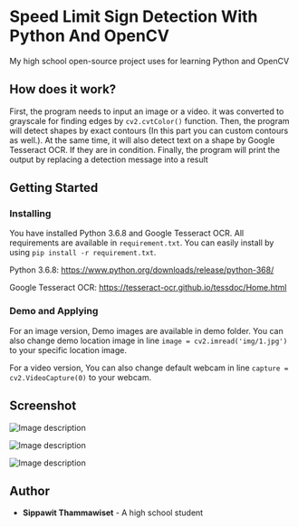 # Speed Limit Sign Detection With Python And OpenCV
My high school open-source project uses for learning Python and OpenCV

## How does it work?
First, the program needs to input an image or a video. it was converted to grayscale for finding edges by ``` cv2.cvtColor() ``` function. Then, the program will detect shapes by exact contours (In this part you can custom contours as well.). At the same time, it will also detect text on a shape by Google Tesseract OCR. If they are in condition. Finally, the program will print the output by replacing a detection message into a result

## Getting Started
### Installing
You have installed Python 3.6.8 and Google Tesseract OCR. All requirements are available in ``` requirement.txt ```. You can easily install by using ``` pip install -r requirement.txt ```.

Python 3.6.8:
https://www.python.org/downloads/release/python-368/

Google Tesseract OCR: 
https://tesseract-ocr.github.io/tessdoc/Home.html

### Demo and Applying
For an image version, Demo images are available in demo folder. You can also change demo location image in line ``` image = cv2.imread('img/1.jpg') ``` to your specific location image.

For a video version, You can also change default webcam in line ``` capture = cv2.VideoCapture(0) ``` to your webcam.

## Screenshot

![Image description](https://o2ckww.sn.files.1drv.com/y4m7Ka39pA2PT4BSq6vEAt3HMKkwZYL1JcLHEDijd3oZ-sYIWroTrrIJpIUNVSAnAuALX1GVESEWXQN_0SEANEoaITAlBlKJVRnEi_9Lc7dUaa3kBP-NaVexQQiPg3JzZmu-RBvk3Qc04rmoRABI2Rre-JR_FU7BkhPpY19ZJXdC_5sDv_xXCKvVFymV8SA3osvkYjGmrafYvfW2TS_m02UBQ?width=1920&height=1080&cropmode=none)

![Image description](https://o2cdfa.sn.files.1drv.com/y4mB1klVEZuztR-Py2NyKKnh_l6uWsBVxzrmeCDG-kEqHk1UW3e_lK-rcmES6g7azCUgTtJ8eng-WnFlvE5QTAO45IPmx9hPLev-vL9NpqWgMq1hUqM36amXGClFdyvGTabTtgkQvcbgt5CIA-IuvRQktw3KAYQp1ZbUbqiZuv6-euopKVxbDXY5-AIS3ehREbvvOx8mpGKxn5gh-pA9j1ryw?width=1920&height=1080&cropmode=none)

![Image description](https://o2aloa.sn.files.1drv.com/y4mpJY6a_E_Ptyd0T7e-vrhATGdONJdFa7SSHnPCPqDTs_1k_-YMG--byOKQ4_XRPNo4ZkYhNcSmgOrBx9Df52QOGM-CF8SZDMHChUIt0UD3RUkJIDgzPkt_qap8hNTVpQqquk59OybZBz2uBseCQerf1yPIfXth9MhMlVd2ZSE3smIgOJuSvWDKT01gdTQQrYTdJ3WNGcV-baEoLQPJuxxEg?width=1920&height=1080&cropmode=none)

## Author
* **Sippawit Thammawiset** - A high school student
